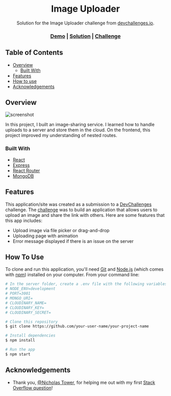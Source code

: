 <h1 align="center">Image Uploader</h1>

<div align="center">
   Solution for the Image Uploader challenge from  <a href="https://devchallenges.io" target="_blank">devchallenges.io</a>.
</div>

<div align="center">
  <h3>
    <a href="https://image-uploader.ethanjulius.tech/" target="_blank">Demo</a>
    <span> | </span>
    <a href="https://github.com/500EJ/image-uploader">Solution</a>
    <span> | </span>
    <a href="https://devchallenges.io/challenges/O2iGT9yBd6xZBrOcVirx" target="_blank">Challenge</a>
  </h3>
</div>

<!-- TABLE OF CONTENTS -->

## Table of Contents

- [Overview](#overview)
  - [Built With](#built-with)
- [Features](#features)
- [How to use](#how-to-use)
- [Acknowledgements](#acknowledgements)

<!-- OVERVIEW -->

## Overview

![screenshot](https://i.imgur.com/cgxttzV.png)

In this project, I built an image-sharing service. I learned how to handle uploads to a server and store them in the cloud. On the frontend, this project improved my understanding of nested routes.

### Built With

- [React](https://reactjs.org)
- [Express](https://expressjs.com)
- [React Router](https://reactrouter.com/en/main)
- [MongoDB](https://mongodb.com)

## Features

<!-- List the features of your application or follow the template. Don't share the figma file here :) -->

This application/site was created as a submission to a [DevChallenges](https://devchallenges.io/challenges) challenge.
The [challenge](https://devchallenges.io/challenges/O2iGT9yBd6xZBrOcVirx) was to build an application that allows users
to upload an image and share the link with others. Here are some features that this app includes:

- Upload image via file picker or drag-and-drop
- Uploading page with animation
- Error message displayed if there is an issue on the server

## How To Use

<!-- Example: -->

To clone and run this application, you'll need [Git](https://git-scm.com)
and [Node.js](https://nodejs.org/en/download/) (which comes with [npm](http://npmjs.com)) installed on your computer.
From your command line:

```bash
# In the server folder, create a .env file with the following variables:
# NODE_ENV=development
# PORT=3001
# MONGO_URI=
# CLOUDINARY_NAME=
# CLOUDINARY_KEY=
# CLOUDINARY_SECRET=

# Clone this repository
$ git clone https://github.com/your-user-name/your-project-name

# Install dependencies
$ npm install

# Run the app
$ npm start
```

## Acknowledgements

- Thank you, [@Nicholas Tower](https://stackoverflow.com/users/3794812/nicholas-tower), for helping me out with my first [Stack Overflow question](https://stackoverflow.com/questions/75229477/does-setting-state-work-with-the-usenavigate-hook-in-react-with-react-router)!
